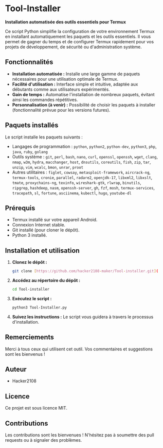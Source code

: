 # Tool-Installer

**Installation automatisée des outils essentiels pour Termux**

Ce script Python simplifie la configuration de votre environnement Termux en installant automatiquement les paquets et les outils essentiels. Il vous permet de gagner du temps et de configurer Termux rapidement pour vos projets de développement, de sécurité ou d'administration système.

## Fonctionnalités

* **Installation automatisée :** Installe une large gamme de paquets nécessaires pour une utilisation optimale de Termux.
* **Facilité d'utilisation :** Interface simple et intuitive, adaptée aux débutants comme aux utilisateurs expérimentés.
* **Gain de temps :** Automatise l'installation de nombreux paquets, évitant ainsi les commandes répétitives.
* **Personnalisation (à venir) :** Possibilité de choisir les paquets à installer (fonctionnalité prévue pour les versions futures).

## Paquets installés

Le script installe les paquets suivants :

* Langages de programmation : `python`, `python2`, `python-dev`, `python3`, `php`, `java`, `ruby`, `golang`
* Outils système : `git`, `perl`, `bash`, `nano`, `curl`, `openssl`, `openssh`, `wget`, `clang`, `nmap`, `w3m`, `hydra`, `macchanger`, `host`, `dnsutils`, `coreutils`, `fish`, `zip`, `tar`, `unzip`, `vim`, `wcalc`, `bmon`, `unrar`, `proot`
* Autres utilitaires : `figlet`, `cowsay`, `metasploit-framework`, `aircrack-ng`, `termux-tools`, `cronie`, `parallel`, `radare2`, `openjdk-17`, `libxml2`, `libxslt`, `tmate`, `proxychains-ng`, `texinfo`, `wireshark-gtk`, `rlwrap`, `binutils`, `ripgrep`, `hashdeep`, `nasm`, `openssh-server`, `gh`, `fzf`, `mosh`, `termux-services`, `tracepath`, `sl`, `fortune`, `asciinema`, `kubectl`, `hugo`, `youtube-dl`

## Prérequis

* Termux installé sur votre appareil Android.
* Connexion Internet stable.
* Git installé (pour cloner le dépôt).
* Python 3 installé.

## Installation et utilisation

1.  **Clonez le dépôt :**

    ```bash
    git clone [https://github.com/hacker2108-maker/Tool-installer.git](https://github.com/hacker2108-maker/Tool-installer.git)
    ```

2.  **Accédez au répertoire du dépôt :**

    ```bash
    cd Tool-installer
    ```

3.  **Exécutez le script :**

    ```bash
    python3 Tool-Installer.py
    ```

4.  **Suivez les instructions :** Le script vous guidera à travers le processus d'installation.

## Remerciements

Merci à tous ceux qui utilisent cet outil. Vos commentaires et suggestions sont les bienvenus !

## Auteur

* Hacker2108

## Licence

Ce projet est sous licence MIT.

## Contributions

Les contributions sont les bienvenues ! N'hésitez pas à soumettre des pull requests ou à signaler des problèmes.

